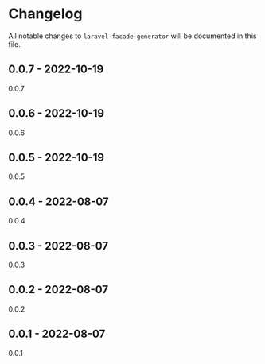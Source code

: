 # Changelog

All notable changes to `laravel-facade-generator` will be documented in this file.

## 0.0.7 - 2022-10-19

0.0.7

## 0.0.6 - 2022-10-19

0.0.6

## 0.0.5 - 2022-10-19

0.0.5

## 0.0.4 - 2022-08-07

0.0.4

## 0.0.3 - 2022-08-07

0.0.3

## 0.0.2 - 2022-08-07

0.0.2

## 0.0.1 - 2022-08-07

0.0.1
